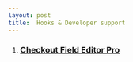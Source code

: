 ```yaml
---
layout: post
title:  Hooks & Developer support
---
```


<ol>
<li><h3><a href="{{ site.baseurl }}/hooks/checkout-field-editor/" title="Hooks - Checkout Field Editor Pro">Checkout Field Editor Pro</a></h3></li>
</ol>
